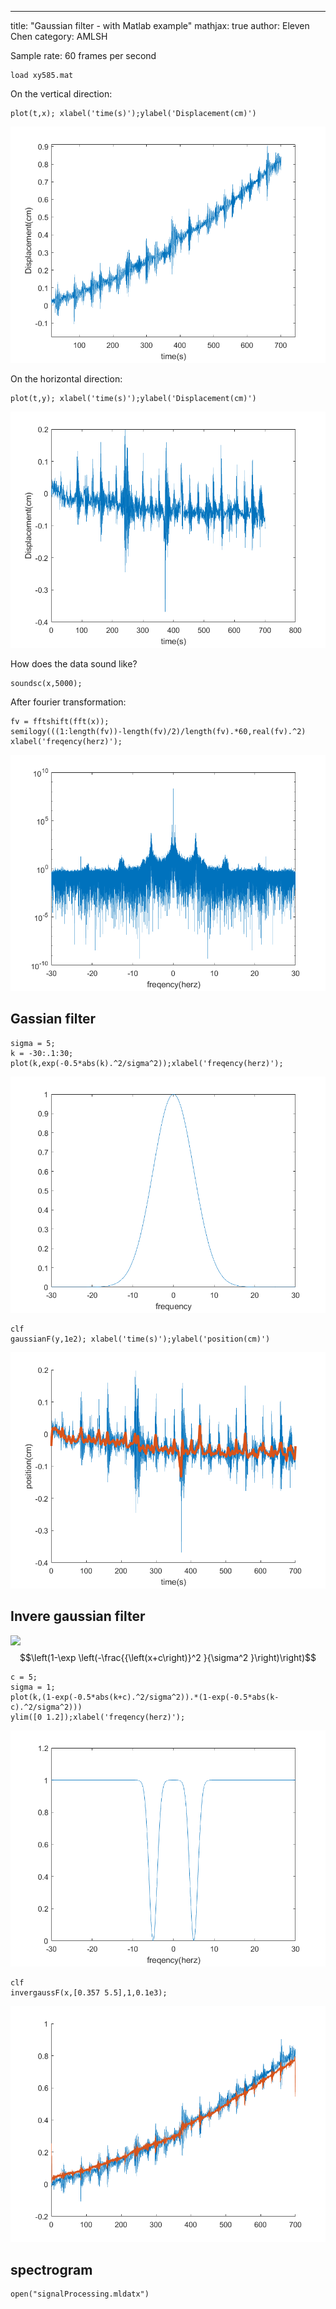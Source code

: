 ---
title:  "Gaussian filter - with Matlab example"
mathjax: true
author: Eleven Chen
category: AMLSH


Sample rate: 60 frames per second



```
load xy585.mat
```



On the vertical direction:



```
plot(t,x); xlabel('time(s)');ylabel('Displacement(cm)')
```


![figure0.png](2021-07-11-Gaussian-filter_images/figure0.png)



On the horizontal direction:



```
plot(t,y); xlabel('time(s)');ylabel('Displacement(cm)')
```


![figure1.png](2021-07-11-Gaussian-filter_images/figure1.png)



How does the data sound like?



```
soundsc(x,5000);
```



After fourier transformation:



```
fv = fftshift(fft(x));
semilogy(((1:length(fv))-length(fv)/2)/length(fv).*60,real(fv).^2)
xlabel('freqency(herz)');
```


![figure2.png](2021-07-11-Gaussian-filter_images/figure2.png)

## Gassian filter

```matlab:Code
sigma = 5;
k = -30:.1:30;
plot(k,exp(-0.5*abs(k).^2/sigma^2));xlabel('freqency(herz)');
```


![figure3.png](2021-07-11-Gaussian-filter_images/figure3.png)


```
clf
gaussianF(y,1e2); xlabel('time(s)');ylabel('position(cm)')
```


![figure4.png](2021-07-11-Gaussian-filter_images/figure4.png)

## Invere gaussian filter

<img src="https://latex.codecogs.com/gif.latex?\left(1-\exp&space;\left(-\frac{{\left(x-c\right)}^2&space;}{\sigma^2&space;}\right)\right)"/>$$\left(1-\exp \left(-\frac{{\left(x+c\right)}^2 }{\sigma^2 }\right)\right)$$


```
c = 5;
sigma = 1;
plot(k,(1-exp(-0.5*abs(k+c).^2/sigma^2)).*(1-exp(-0.5*abs(k-c).^2/sigma^2)))
ylim([0 1.2]);xlabel('freqency(herz)');
```


![figure5.png](2021-07-11-Gaussian-filter_images/figure5.png)


```
clf
invergaussF(x,[0.357 5.5],1,0.1e3);
```


![figure6.png](2021-07-11-Gaussian-filter_images/figure6.png)

## spectrogram

```matlab:Code
open("signalProcessing.mldatx")
```


